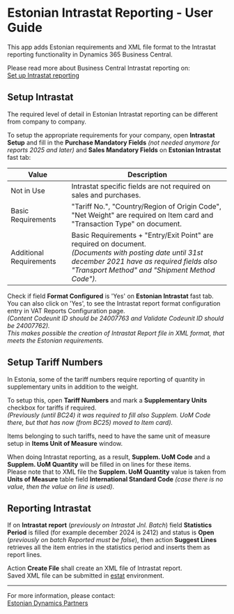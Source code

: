 ---
---
# Estonian Intrastat Reporting - User Guide
This app adds Estonian requirements and XML file format to the Intrastat reporting functionality in Dynamics 365 Business Central.

Please read more about Business Central Intrastat reporting on:  
<a href="https://docs.microsoft.com/en-US/dynamics365/business-central/finance-how-setup-report-intrastat" target="_blank">Set up Intrastat reporting</a>  

## Setup Intrastat
The required level of detail in Estonian Intrastat reporting can be different from company to company.

To setup the appropriate requirements for your company,  open **Intrastat Setup** and fill in the **Purchase Mandatory Fields** _(not needed anymore for reports 2025 and later)_ and **Sales Mandatory Fields** on **Estonian Intrastat** fast tab:

Value | Description
-- | --
Not in Use | Intrastat specific fields are not required on sales and purchases.
Basic Requirements | "Tariff No.", "Country/Region of Origin Code", "Net Weight" are required on Item card and "Transaction Type" on document.
Additional Requirements | Basic Requirements + "Entry/Exit Point" are required on document.<br>_(Documents with posting date until 31st december 2021 have as required fields also "Transport Method" and "Shipment Method Code")._  

Check if field **Format Configured** is 'Yes' on **Estonian Intrastat** fast tab.  
You can also click on 'Yes', to see the Intrastat report format configuration entry in VAT Reports Configuration page.  
_(Content Codeunit ID should be 24007763 and Validate Codeunit ID should be 24007762)._  
_This makes possible the creation of Intrastat Report file in XML format, that meets the Estonian requirements._ 

## Setup Tariff Numbers
In Estonia, some of the tariff numbers require reporting of quantity in supplementary units in addition to the weight.

To setup this, open **Tariff Numbers** and mark a **Supplementary Units** checkbox for tariffs if required.  
_(Previously (until BC24) it was required to fill also Supplem. UoM Code there, but that has now (from BC25) moved to Item card)._

Items belonging to such tariffs, need to have the same unit of measure setup in **Items Unit of Measure** window.

When doing Intrastat reporting, as a result, **Supplem. UoM Code** and a **Supplem. UoM Quantity** will be filled in on lines for these items.  
Please note that to XML file the **Supplem. UoM Quantity** value is taken from **Units of Measure** table field **International Standard Code** _(case there is no value, then the value on line is used)_.

## Reporting Intrastat
If on **Intrastat report** (_previously on Intrastat Jnl. Batch_) field **Statistics Period** is filled (for example december 2024 is 2412) and status is **Open** (_previously on batch Reported must be false_), then action **Suggest Lines** retrieves all the item entries in the statistics period and inserts them as report lines.  

Action **Create File** shall create an XML file of Intrastat report.  
Saved XML file can be submitted in <a href="https://estat.stat.ee/" target="_blank">estat</a> environment.

***

For more information, please contact:  
<a href="https://dynamicspartnersee.github.io/docs/en-us/contacts" target="_blank">Estonian Dynamics Partners</a>
